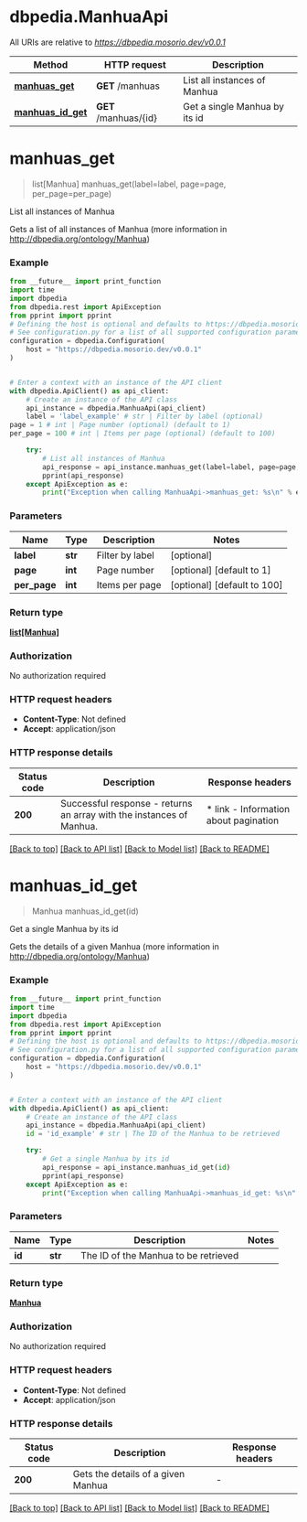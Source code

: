 # dbpedia.ManhuaApi

All URIs are relative to *https://dbpedia.mosorio.dev/v0.0.1*

Method | HTTP request | Description
------------- | ------------- | -------------
[**manhuas_get**](ManhuaApi.md#manhuas_get) | **GET** /manhuas | List all instances of Manhua
[**manhuas_id_get**](ManhuaApi.md#manhuas_id_get) | **GET** /manhuas/{id} | Get a single Manhua by its id


# **manhuas_get**
> list[Manhua] manhuas_get(label=label, page=page, per_page=per_page)

List all instances of Manhua

Gets a list of all instances of Manhua (more information in http://dbpedia.org/ontology/Manhua)

### Example

```python
from __future__ import print_function
import time
import dbpedia
from dbpedia.rest import ApiException
from pprint import pprint
# Defining the host is optional and defaults to https://dbpedia.mosorio.dev/v0.0.1
# See configuration.py for a list of all supported configuration parameters.
configuration = dbpedia.Configuration(
    host = "https://dbpedia.mosorio.dev/v0.0.1"
)


# Enter a context with an instance of the API client
with dbpedia.ApiClient() as api_client:
    # Create an instance of the API class
    api_instance = dbpedia.ManhuaApi(api_client)
    label = 'label_example' # str | Filter by label (optional)
page = 1 # int | Page number (optional) (default to 1)
per_page = 100 # int | Items per page (optional) (default to 100)

    try:
        # List all instances of Manhua
        api_response = api_instance.manhuas_get(label=label, page=page, per_page=per_page)
        pprint(api_response)
    except ApiException as e:
        print("Exception when calling ManhuaApi->manhuas_get: %s\n" % e)
```

### Parameters

Name | Type | Description  | Notes
------------- | ------------- | ------------- | -------------
 **label** | **str**| Filter by label | [optional] 
 **page** | **int**| Page number | [optional] [default to 1]
 **per_page** | **int**| Items per page | [optional] [default to 100]

### Return type

[**list[Manhua]**](Manhua.md)

### Authorization

No authorization required

### HTTP request headers

 - **Content-Type**: Not defined
 - **Accept**: application/json

### HTTP response details
| Status code | Description | Response headers |
|-------------|-------------|------------------|
**200** | Successful response - returns an array with the instances of Manhua. |  * link - Information about pagination <br>  |

[[Back to top]](#) [[Back to API list]](../README.md#documentation-for-api-endpoints) [[Back to Model list]](../README.md#documentation-for-models) [[Back to README]](../README.md)

# **manhuas_id_get**
> Manhua manhuas_id_get(id)

Get a single Manhua by its id

Gets the details of a given Manhua (more information in http://dbpedia.org/ontology/Manhua)

### Example

```python
from __future__ import print_function
import time
import dbpedia
from dbpedia.rest import ApiException
from pprint import pprint
# Defining the host is optional and defaults to https://dbpedia.mosorio.dev/v0.0.1
# See configuration.py for a list of all supported configuration parameters.
configuration = dbpedia.Configuration(
    host = "https://dbpedia.mosorio.dev/v0.0.1"
)


# Enter a context with an instance of the API client
with dbpedia.ApiClient() as api_client:
    # Create an instance of the API class
    api_instance = dbpedia.ManhuaApi(api_client)
    id = 'id_example' # str | The ID of the Manhua to be retrieved

    try:
        # Get a single Manhua by its id
        api_response = api_instance.manhuas_id_get(id)
        pprint(api_response)
    except ApiException as e:
        print("Exception when calling ManhuaApi->manhuas_id_get: %s\n" % e)
```

### Parameters

Name | Type | Description  | Notes
------------- | ------------- | ------------- | -------------
 **id** | **str**| The ID of the Manhua to be retrieved | 

### Return type

[**Manhua**](Manhua.md)

### Authorization

No authorization required

### HTTP request headers

 - **Content-Type**: Not defined
 - **Accept**: application/json

### HTTP response details
| Status code | Description | Response headers |
|-------------|-------------|------------------|
**200** | Gets the details of a given Manhua |  -  |

[[Back to top]](#) [[Back to API list]](../README.md#documentation-for-api-endpoints) [[Back to Model list]](../README.md#documentation-for-models) [[Back to README]](../README.md)

